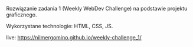 Rozwiązanie zadania 1 (Weekly WebDev Challenge) na podstawie projektu graficznego.

Wykorzystane technologie:
HTML, CSS, JS.

live: https://nilmergomino.github.io/weekly-challenge_1/
